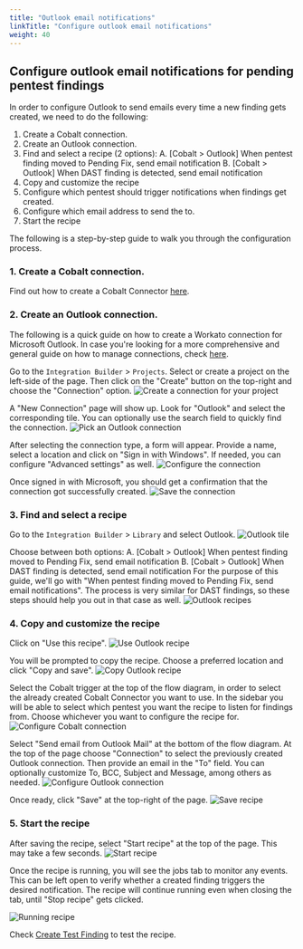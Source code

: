 ```yaml
---
title: "Outlook email notifications"
linkTitle: "Configure outlook email notifications"
weight: 40
---
```


## Configure outlook email notifications for pending pentest findings

In order to configure Outlook to send emails every time a new finding gets created, we need to do the following:
1. Create a Cobalt connection.
2. Create an Outlook connection.
3. Find and select a recipe (2 options):
  A. [Cobalt > Outlook] When pentest finding moved to Pending Fix, send email notification
  B. [Cobalt > Outlook] When DAST finding is detected, send email notification
4. Copy and customize the recipe
  1. Configure which pentest should trigger notifications when findings get created.
  2. Configure which email address to send the to.
5. Start the recipe

The following is a step-by-step guide to walk you through the configuration process.

### 1. Create a Cobalt connection.

Find out how to create a Cobalt Connector [here](integrations/integrationbuilder/#connection).

### 2. Create an Outlook connection.

The following is a quick guide on how to create a Workato connection for Microsoft Outlook.
In case you're looking for a more comprehensive and general guide on how to manage connections, check [here](integrations/integrationbuilder/connect-your-applications/).

Go to the `Integration Builder` > `Projects`. Select or create a project on the left-side of the page. Then click on the "Create" button on the top-right and choose the "Connection" option.
![Create a connection for your project](/integrations/integration_builder/findings_outlook_notifications/create_connection_step1.png "Create a connection for your project")

A "New Connection" page will show up. Look for "Outlook" and select the corresponding tile. You can optionally use the search field to quickly find the connection.
![Pick an Outlook connection](/integrations/integration_builder/findings_outlook_notifications/create_connection_step2.png "Pick an Outlook connection")

After selecting the connection type, a form will appear. Provide a name, select a location and click on "Sign in with Windows". If needed, you can configure "Advanced settings" as well.
![Configure the connection](/integrations/integration_builder/findings_outlook_notifications/create_connection_step3.png "Configure the connection")

Once signed in with Microsoft, you should get a confirmation that the connection got successfully created.
![Save the connection](/integrations/integration_builder/findings_outlook_notifications/create_connection_step4.png "Save the connection")

### 3. Find and select a recipe

Go to the `Integration Builder` > `Library` and select Outlook. 
![Outlook tile](/integrations/integration_builder/findings_outlook_notifications/configure_outlook_notification_step1.png "Outlook tile")

Choose between both options:
A. [Cobalt > Outlook] When pentest finding moved to Pending Fix, send email notification
B. [Cobalt > Outlook] When DAST finding is detected, send email notification
For the purpose of this guide, we'll go with "When pentest finding moved to Pending Fix, send email notifications". The process is very similar for DAST findings, so these steps should help you out in that case as well.
![Outlook recipes](/integrations/integration_builder/findings_outlook_notifications/configure_outlook_notification_step2.png "Outlook recipes")

### 4. Copy and customize the recipe

Click on "Use this recipe".
![Use Outlook recipe](/integrations/integration_builder/findings_outlook_notifications/configure_outlook_notification_step3.png "Use Outlook recipe")

You will be prompted to copy the recipe. Choose a preferred location and click "Copy and save".
![Copy Outlook recipe](/integrations/integration_builder/findings_outlook_notifications/configure_outlook_notification_step4.png "Copy Outlook recipe")

Select the Cobalt trigger at the top of the flow diagram, in order to select the already created Cobalt Connector you want to use. In the sidebar you will be able to select which pentest you want the recipe to listen for findings from. Choose whichever you want to configure the recipe for.
![Configure Cobalt connection](/integrations/integration_builder/findings_outlook_notifications/configure_outlook_notification_step5.png "Configure Cobalt connection")

Select "Send email from Outlook Mail" at the bottom of the flow diagram. At the top of the page choose "Connection" to select the previously created Outlook connection. Then provide an email in the "To" field. You can optionally customize To, BCC, Subject and Message, among others as needed.
![Configure Outlook connection](/integrations/integration_builder/findings_outlook_notifications/configure_outlook_notification_step6.png "Configure Outlook connection")

Once ready, click "Save" at the top-right of the page.
![Save recipe](/integrations/integration_builder/findings_outlook_notifications/configure_outlook_notification_step7.png "Save recipe")

### 5. Start the recipe
After saving the recipe, select "Start recipe" at the top of the page. This may take a few seconds.
![Start recipe](/integrations/integration_builder/findings_outlook_notifications/start_recipe.png "Start recipe")

Once the recipe is running, you will see the jobs tab to monitor any events. This can be left open to verify whether a created finding triggers the desired notification.
The recipe will continue running even when closing the tab, until "Stop recipe" gets clicked.

![Running recipe](/integrations/integration_builder/findings_outlook_notifications/running_recipe.png "Running recipe")

Check [Create Test Finding](integrations/development/create-test-finding/) to test the recipe.